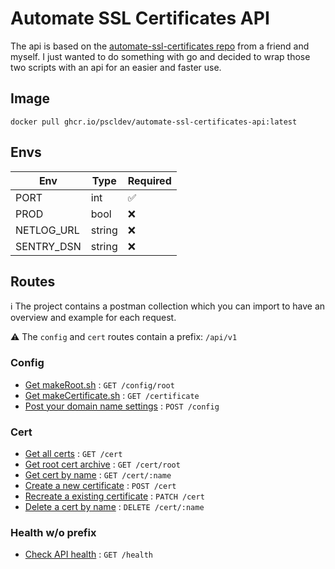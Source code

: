 # Automate SSL Certificates API
The api is based on the [automate-ssl-certificates repo](https://github.com/PsclDev/automate-ssl-certificates) from a friend and myself. I just wanted to do something with go and decided to wrap those two scripts with an api for an easier and faster use.

## Image
```
docker pull ghcr.io/pscldev/automate-ssl-certificates-api:latest
```

## Envs
| Env | Type | Required |
|---|---|---|
| PORT | int | ✅ |
| PROD | bool | ❌ |
| NETLOG_URL | string | ❌ |
| SENTRY_DSN | string | ❌ |

## Routes
ℹ️ The project contains a postman collection which you can import to have an overview and example for each request.

⚠️ The `config` and `cert` routes contain a prefix: `/api/v1`

### **Config**
* [Get makeRoot.sh](docs/config-get.md) : `GET /config/root`
* [Get makeCertificate.sh](docs/config-get.md) : `GET /certificate`
* [Post your domain name settings](docs/config-post.md) : `POST /config`

### **Cert**
* [Get all certs](docs/cert-get.md) : `GET /cert`
* [Get root cert archive](docs/cert-get-root.md) : `GET /cert/root`
* [Get cert by name](docs/cert-get.md) : `GET /cert/:name`
* [Create a new certificate](docs/config-get.md) : `POST /cert`
* [Recreate a existing certificate](docs/config-get.md) : `PATCH /cert`
* [Delete a cert by name](docs/cert-delete.md) : `DELETE /cert/:name`

### **Health w/o prefix**
* [Check API health](docs/health.md) : `GET /health`